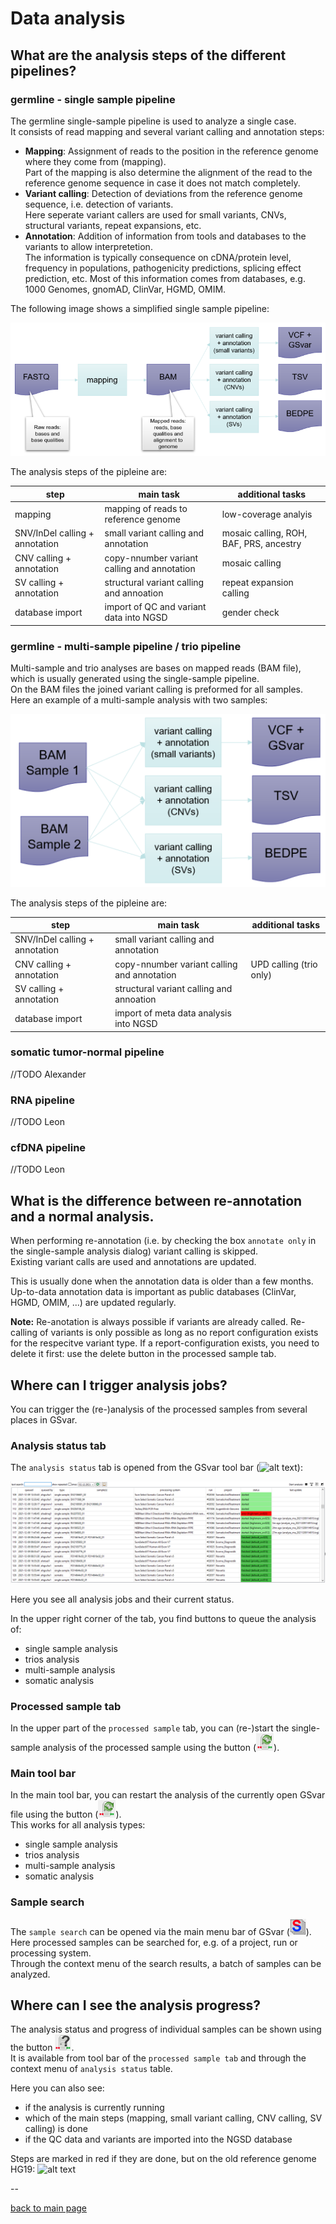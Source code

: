 # Data analysis

## What are the analysis steps of the different pipelines?

### germline - single sample pipeline

The germline single-sample pipeline is used to analyze a single case.  
It consists of read mapping and several variant calling and annotation steps:

- **Mapping**: Assignment of reads to the position in the reference genome where they come from (mapping).  
  Part of the mapping is also determine the alignment of the read to the reference genome sequence in case it does not match completely.
- **Variant calling**: Detection of deviations from the reference genome sequence, i.e. detection of variants.  
  Here seperate variant callers are used for small variants, CNVs, structural variants, repeat expansions, etc.
- **Annotation**: Addition of information from tools and databases to the variants to allow interpretetion.  
  The information is typically consequence on cDNA/protein level, frequency in populations, pathogenicity predictions, splicing effect prediction, etc.
  Most of this information comes from databases, e.g. 1000 Genomes, gnomAD, ClinVar, HGMD, OMIM.

The following image shows a simplified single sample pipeline:

![alt text](pipeline_single_sample.png)

The analysis steps of the pipleine are:

|step                          |main task                                  |additional tasks                        |
|------------------------------|-------------------------------------------|----------------------------------------|
|mapping                       |mapping of reads to reference genome       |low-coverage analyis                    |
|SNV/InDel calling + annotation|small variant calling and annotation       |mosaic calling, ROH, BAF, PRS, ancestry |
|CNV calling + annotation      |copy-nnumber variant calling and annotation|mosaic calling                          |
|SV calling + annotation       |structural variant calling and annoation   |repeat expansion calling                |
|database import               |import of QC and variant data into NGSD    |gender check                            |


### germline - multi-sample pipeline / trio pipeline

Multi-sample and trio analyses are bases on mapped reads (BAM file), which is usually generated using the single-sample pipeline.  
On the BAM files the joined variant calling is preformed for all samples.  
Here an example of a multi-sample analysis with two samples:

![alt text](pipeline_multi.png)

The analysis steps of the pipleine are:

|step                          |main task                                  |additional tasks                        |
|------------------------------|-------------------------------------------|----------------------------------------|
|SNV/InDel calling + annotation|small variant calling and annotation       |                                        |
|CNV calling + annotation      |copy-nnumber variant calling and annotation|UPD calling (trio only)                 |
|SV calling + annotation       |structural variant calling and annoation   |                                        |
|database import               |import of meta data analysis into NGSD     |                                        |

### somatic tumor-normal pipeline

//TODO Alexander

### RNA pipeline

//TODO Leon

### cfDNA pipeline

//TODO Leon

## What is the difference between re-annotation and a normal analysis.

When performing re-annotation (i.e. by checking the box `annotate only` in the single-sample analysis dialog) variant calling is skipped.  
Existing variant calls are used and annotations are updated.

This is usually done when the annotation data is older than a few months.  
Up-to-data annotation data is important as public databases (ClinVar, HGMD, OMIM, ...) are updated regularly.

**Note:** Re-anotation is always possible if variants are already called. Re-calling of variants is only possible as long as no report configuration exists for the respecitve variant type. If a report-configuration exists, you need to delete it first: use the delete button in the processed sample tab.


## Where can I trigger analysis jobs?

You can trigger the (re-)analysis of the processed samples from several places in GSvar.

### Analysis status tab

The `analysis status` tab is opened from the GSvar tool bar (![alt text](analysis_status.png)):

![alt text](analysis_status_widget.png)

Here you see all analysis jobs and their current status.

In the upper right corner of the tab, you find buttons to queue the analysis of:

- single sample analysis
- trios analysis
- multi-sample analysis
- somatic analysis


### Processed sample tab

In the upper part of the `processed sample` tab, you can (re-)start the single-sample analysis of the processed sample using the button (![alt text](analysis_restart.png)).  

### Main tool bar

In the main tool bar, you can restart the analysis of the currently open GSvar file using the button (![alt text](analysis_restart.png)).  
This works for all analysis types:

- single sample analysis
- trios analysis
- multi-sample analysis
- somatic analysis

### Sample search

The `sample search` can be opened via the main menu bar of GSvar (![alt text](sample_search.png)).  
Here processed samples can be searched for, e.g. of a project, run or processing system.  
Through the context menu of the search results, a batch of samples can be analyzed.

## Where can I see the analysis progress?

The analysis status and progress of individual samples can be shown using the button ![alt text](analysis_info.png).  
It is available from tool bar of the `processed sample tab` and through the context menu of `analysis status` table.

Here you can also see:

* if the analysis is currently running
* which of the main steps (mapping, small variant calling, CNV calling, SV calling) is done
* if the QC data and variants are imported into the NGSD database

Steps are marked in red if they are done, but on the old reference genome HG19:
![alt text](data_analysis_progress.png)


--

[back to main page](index.md)
